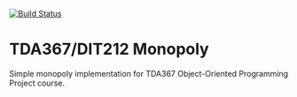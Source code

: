 [![Build Status](https://travis-ci.org/alexgerdes/tda367_monopoly.svg?branch=master)](https://travis-ci.org/alexgerdes/tda367_monopoly)

# TDA367/DIT212 Monopoly

Simple monopoly implementation for TDA367 Object-Oriented Programming Project course.
